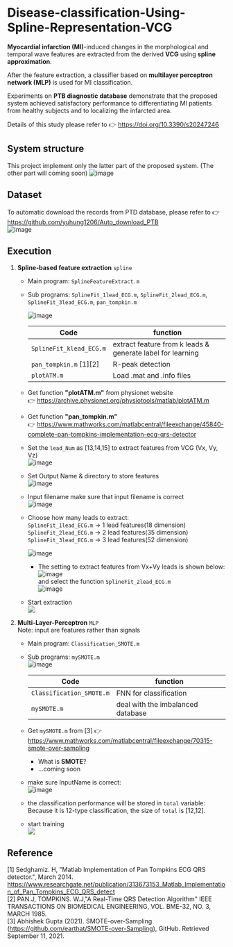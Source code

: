 # Disease-classification-Using-Spline-Representation-VCG  





**Myocardial infarction (MI)**-induced changes in the morphological and temporal wave features are extracted from the derived **VCG** using **spline approximation**.  

After the feature extraction, a classifier based on **multilayer perceptron network (MLP)** is used for MI classification.  

Experiments on **PTB diagnostic database** demonstrate that the proposed system achieved satisfactory performance to differentiating MI patients from healthy subjects and to localizing the infarcted area.  

Details of this study please refer to :point_right:	 https://doi.org/10.3390/s20247246  

## System structure  
This project implement only the latter part of the proposed system. (The other part will coming soon)
![image](https://user-images.githubusercontent.com/78803926/133741445-52caf121-cc85-43d1-8c57-66cde01d589d.png)  

  
  
## Dataset    

To automatic download the records from PTD database,
  please refer to :point_right:	 https://github.com/yuhung1206/Auto_download_PTB  
    ![image](https://user-images.githubusercontent.com/78803926/133739922-e2106dbe-e32d-4222-84b0-edd1c8c58012.png)

  
## Execution  

1. **Spline-based feature extraction**  `spline`
          
    - Main program: `SplineFeatureExtract.m`  
    - Sub programs: `SplineFit_1lead_ECG.m`, `SplineFit_2lead_ECG.m`, `SplineFit_3lead_ECG.m`, `pan_tompkin.m`  
    
      ![image](https://user-images.githubusercontent.com/78803926/133735227-04999d95-68c6-49a6-8e0e-7b37816b3522.png) 
                
      |Code |function|
      |-----|--------|
      |`SplineFit_klead_ECG.m`|extract feature from k leads & generate label for learning |
      |`pan_tompkin.m` [1][2]|R-peak detection          |   
      |`plotATM.m`          | Load .mat and .info files|
        
    -  Get function **"plotATM.m"** from physionet website  
      :point_right: https://archive.physionet.org/physiotools/matlab/plotATM.m  
      
    -  Get function **"pan_tompkin.m"**  
      :point_right: https://www.mathworks.com/matlabcentral/fileexchange/45840-complete-pan-tompkins-implementation-ecg-qrs-detector  
    
    
    - Set the ```lead_Num``` as [13,14,15] to extract features from VCG (Vx, Vy, Vz)  
      ![image](https://user-images.githubusercontent.com/78803926/133735747-280c3b2a-abe9-481b-98f4-1279ae611f87.png)  
        
  
    - Set Output Name & directory to store features  
      ![image](https://user-images.githubusercontent.com/78803926/133736079-527dc876-e733-4782-a29d-e7720f269696.png)  
      
    - Input filename
    make sure that input filename is correct  
    ![image](https://user-images.githubusercontent.com/78803926/133736563-a2a1b147-2c03-4a16-aa71-923329440d92.png)


    - Choose how many leads to extract:  
      `SplineFit_1lead_ECG.m` -> 1 lead features(18 dimension)  
      `SplineFit_2lead_ECG.m` -> 2 lead features(35 dimension)  
      `SplineFit_3lead_ECG.m` -> 3 lead features(52 dimension)
          
        ![image](https://user-images.githubusercontent.com/78803926/133737025-24811da8-cb92-4e81-ab2a-288be55038d0.png)  
         - The setting to extract features from Vx+Vy leads is shown below: 
              ![image](https://user-images.githubusercontent.com/78803926/133737330-c07367bd-d5b2-4949-ba37-28bb38db1f55.png)  
               and select the function ```SplineFit_2lead_ECG.m```  
               ![image](https://user-images.githubusercontent.com/78803926/133737858-e4c56a56-bdfb-431d-8d96-1cdadfc40c6f.png)
        
        
    - Start extraction  
      ![](https://i.imgur.com/v8Tf9jK.png)
 
 2. **Multi-Layer-Perceptron** `MLP`  
    Note: input are features rather than signals  
    
     - Main program: `Classification_SMOTE.m`
     - Sub programs: `mySMOTE.m`  
       ![image](https://user-images.githubusercontent.com/78803926/133742593-7a10cd5c-86d8-4768-8b40-4cba806fcbd8.png)  
    
        |Code |function|
        |-----|--------|
        |`Classification_SMOTE.m`|FNN for classification|
        |`mySMOTE.m`|deal with the imbalanced database|  
    
    - Get `mySMOTE.m` from [3] :point_right: https://www.mathworks.com/matlabcentral/fileexchange/70315-smote-over-sampling  
       - What is **SMOTE**?  
       - ...coming soon
    
    - make sure InputName is correct:   
      ![image](https://user-images.githubusercontent.com/78803926/133738485-600aa9a4-1936-4b80-82fc-9b07dc9a39a4.png)

    - the classification performance will be stored in `total` variable:  
      Because it is 12-type classification, the size of `total` is [12,12].
    
    - start training  
     ![](https://i.imgur.com/qk6hEZM.png)


## Reference
  [1] Sedghamiz. H, "Matlab Implementation of Pan Tompkins ECG QRS detector.", March 2014. https://www.researchgate.net/publication/313673153_Matlab_Implementation_of_Pan_Tompkins_ECG_QRS_detect  
  [2] PAN.J, TOMPKINS. W.J,"A Real-Time QRS Detection Algorithm" IEEE TRANSACTIONS ON BIOMEDICAL ENGINEERING, VOL. BME-32, NO. 3, MARCH 1985.  
  [3] Abhishek Gupta (2021). SMOTE-over-Sampling (https://github.com/earthat/SMOTE-over-Sampling), GitHub. Retrieved September 11, 2021.

  
